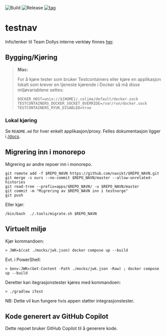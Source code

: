 ![Build](https://github.com/navikt/testnorge/workflows/Build/badge.svg)
![Release](https://github.com/navikt/testnorge/workflows/Release/badge.svg)
[![tag](https://img.shields.io/github/v/tag/navikt/testnorge)](https://github.com/navikt/testnorge/releases)

# testnav

Info/lenker til Team Dollys interne verktøy finnes [her](https://navikt.github.io/testnorge/).

## Bygging/Kjøring
> **Mac:**
> 
> For å kjøre tester som bruker Testcontainers eller kjøre en applikasjon lokalt som krever en tjeneste kjørende i Docker så må disse miljøvariablene settes:
>
> `DOCKER_HOST=unix://${HOME}/.colima/default/docker.sock`\
> `TESTCONTAINERS_DOCKER_SOCKET_OVERRIDE=/var/run/docker.sock`\
> `TESTCONTAINERS_RYUK_DISABLED=true`

### Lokal kjøring
Se `README.md` for hver enkelt applikasjon/proxy. Felles dokumentasjon ligger i [/docs](./docs).

## Migrering inn i monorepo

Migrering av andre repoer inn i monorepo.
```
git remote add -f $REPO_NAVN https://github.com/navikt/$REPO_NAVN.git
git merge -s ours --no-commit $REPO_NAVN/master --allow-unrelated-histories
git read-tree --prefix=apps/$REPO_NAVN/ -u $REPO_NAVN/master
git commit -m "Migrering av $REPO_NAVN inn i testnorge"
git push
```

Eller kjør:
```
/bin/bash  ./.tools/migrate.sh $REPO_NAVN
```

## Virtuelt miljø 
Kjør kommandoen:
```aiexclude
> JWK=$(cat ./mocks/jwk.json) docker compose up --build
```
Evt. i PowerShell:
```aiexclude
> $env:JWK=(Get-Content -Path ./mocks/jwk.json -Raw) ; docker compose up --build
```
Deretter kan itegrasjonstester kjøres med kommandoen:
```
> ./gradlew iTest
```
NB: Dette vil kun fungere hvis appen støtter integrasjonstester.


## Kode generert av GitHub Copilot

Dette repoet bruker GitHub Copilot til å generere kode.
